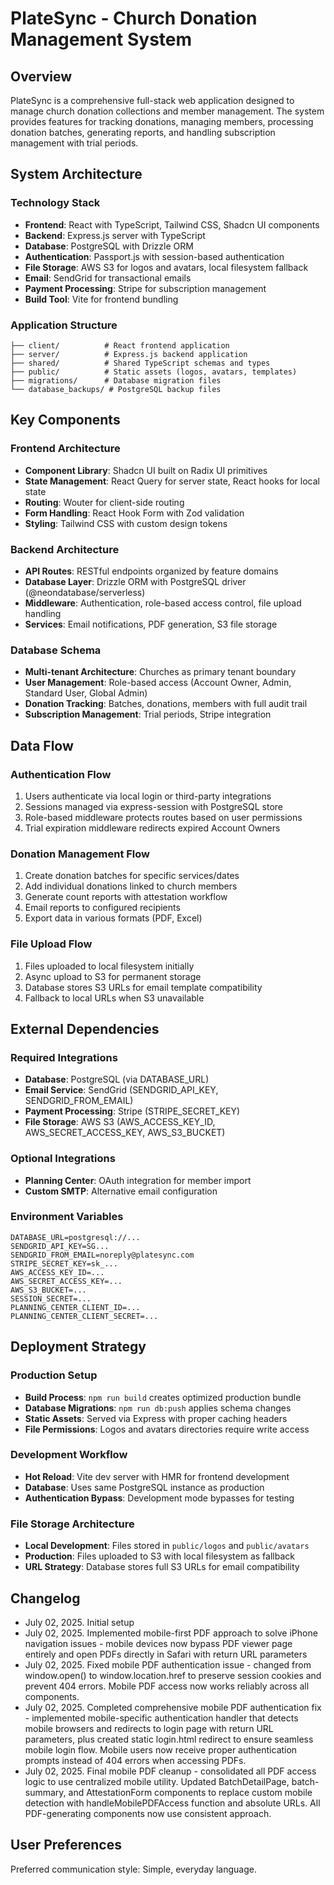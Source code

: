 # PlateSync - Church Donation Management System

## Overview

PlateSync is a comprehensive full-stack web application designed to manage church donation collections and member management. The system provides features for tracking donations, managing members, processing donation batches, generating reports, and handling subscription management with trial periods.

## System Architecture

### Technology Stack
- **Frontend**: React with TypeScript, Tailwind CSS, Shadcn UI components
- **Backend**: Express.js server with TypeScript
- **Database**: PostgreSQL with Drizzle ORM
- **Authentication**: Passport.js with session-based authentication
- **File Storage**: AWS S3 for logos and avatars, local filesystem fallback
- **Email**: SendGrid for transactional emails
- **Payment Processing**: Stripe for subscription management
- **Build Tool**: Vite for frontend bundling

### Application Structure
```
├── client/          # React frontend application
├── server/          # Express.js backend application
├── shared/          # Shared TypeScript schemas and types
├── public/          # Static assets (logos, avatars, templates)
├── migrations/      # Database migration files
└── database_backups/ # PostgreSQL backup files
```

## Key Components

### Frontend Architecture
- **Component Library**: Shadcn UI built on Radix UI primitives
- **State Management**: React Query for server state, React hooks for local state
- **Routing**: Wouter for client-side routing
- **Form Handling**: React Hook Form with Zod validation
- **Styling**: Tailwind CSS with custom design tokens

### Backend Architecture
- **API Routes**: RESTful endpoints organized by feature domains
- **Database Layer**: Drizzle ORM with PostgreSQL driver (@neondatabase/serverless)
- **Middleware**: Authentication, role-based access control, file upload handling
- **Services**: Email notifications, PDF generation, S3 file storage

### Database Schema
- **Multi-tenant Architecture**: Churches as primary tenant boundary
- **User Management**: Role-based access (Account Owner, Admin, Standard User, Global Admin)
- **Donation Tracking**: Batches, donations, members with full audit trail
- **Subscription Management**: Trial periods, Stripe integration

## Data Flow

### Authentication Flow
1. Users authenticate via local login or third-party integrations
2. Sessions managed via express-session with PostgreSQL store
3. Role-based middleware protects routes based on user permissions
4. Trial expiration middleware redirects expired Account Owners

### Donation Management Flow
1. Create donation batches for specific services/dates
2. Add individual donations linked to church members
3. Generate count reports with attestation workflow
4. Email reports to configured recipients
5. Export data in various formats (PDF, Excel)

### File Upload Flow
1. Files uploaded to local filesystem initially
2. Async upload to S3 for permanent storage
3. Database stores S3 URLs for email template compatibility
4. Fallback to local URLs when S3 unavailable

## External Dependencies

### Required Integrations
- **Database**: PostgreSQL (via DATABASE_URL)
- **Email Service**: SendGrid (SENDGRID_API_KEY, SENDGRID_FROM_EMAIL)
- **Payment Processing**: Stripe (STRIPE_SECRET_KEY)
- **File Storage**: AWS S3 (AWS_ACCESS_KEY_ID, AWS_SECRET_ACCESS_KEY, AWS_S3_BUCKET)

### Optional Integrations
- **Planning Center**: OAuth integration for member import
- **Custom SMTP**: Alternative email configuration

### Environment Variables
```
DATABASE_URL=postgresql://...
SENDGRID_API_KEY=SG...
SENDGRID_FROM_EMAIL=noreply@platesync.com
STRIPE_SECRET_KEY=sk_...
AWS_ACCESS_KEY_ID=...
AWS_SECRET_ACCESS_KEY=...
AWS_S3_BUCKET=...
SESSION_SECRET=...
PLANNING_CENTER_CLIENT_ID=...
PLANNING_CENTER_CLIENT_SECRET=...
```

## Deployment Strategy

### Production Setup
- **Build Process**: `npm run build` creates optimized production bundle
- **Database Migrations**: `npm run db:push` applies schema changes
- **Static Assets**: Served via Express with proper caching headers
- **File Permissions**: Logos and avatars directories require write access

### Development Workflow
- **Hot Reload**: Vite dev server with HMR for frontend development
- **Database**: Uses same PostgreSQL instance as production
- **Authentication Bypass**: Development mode bypasses for testing

### File Storage Architecture
- **Local Development**: Files stored in `public/logos` and `public/avatars`
- **Production**: Files uploaded to S3 with local filesystem as fallback
- **URL Strategy**: Database stores full S3 URLs for email compatibility

## Changelog

- July 02, 2025. Initial setup
- July 02, 2025. Implemented mobile-first PDF approach to solve iPhone navigation issues - mobile devices now bypass PDF viewer page entirely and open PDFs directly in Safari with return URL parameters
- July 02, 2025. Fixed mobile PDF authentication issue - changed from window.open() to window.location.href to preserve session cookies and prevent 404 errors. Mobile PDF access now works reliably across all components.
- July 02, 2025. Completed comprehensive mobile PDF authentication fix - implemented mobile-specific authentication handler that detects mobile browsers and redirects to login page with return URL parameters, plus created static login.html redirect to ensure seamless mobile login flow. Mobile users now receive proper authentication prompts instead of 404 errors when accessing PDFs.
- July 02, 2025. Final mobile PDF cleanup - consolidated all PDF access logic to use centralized mobile utility. Updated BatchDetailPage, batch-summary, and AttestationForm components to replace custom mobile detection with handleMobilePDFAccess function and absolute URLs. All PDF-generating components now use consistent approach.

## User Preferences

Preferred communication style: Simple, everyday language.